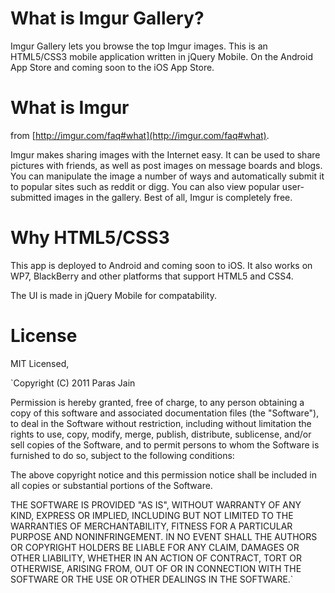 What is Imgur Gallery?
======================
Imgur Gallery lets you browse the top Imgur images. This is an HTML5/CSS3 mobile application written in jQuery Mobile. On the Android App Store and coming soon to the iOS App Store.

What is Imgur
=============
from [http://imgur.com/faq#what](http://imgur.com/faq#what).

Imgur makes sharing images with the Internet easy. It can be used to share pictures with friends, as well as post images on message boards and blogs. You can manipulate the image a number of ways and automatically submit it to popular sites such as reddit or digg. You can also view popular user-submitted images in the gallery. Best of all, Imgur is completely free.

Why  HTML5/CSS3
===============
This app is deployed to Android and coming soon to iOS. It also works on WP7, BlackBerry and other platforms that support HTML5 and CSS4.

The UI is made in jQuery Mobile for compatability.

License
========
MIT Licensed,

`Copyright (C) 2011 Paras Jain

Permission is hereby granted, free of charge, to any person obtaining a copy of
this software and associated documentation files (the "Software"), to deal in
the Software without restriction, including without limitation the rights to
use, copy, modify, merge, publish, distribute, sublicense, and/or sell copies
of the Software, and to permit persons to whom the Software is furnished to do
so, subject to the following conditions:

The above copyright notice and this permission notice shall be included in all
copies or substantial portions of the Software.

THE SOFTWARE IS PROVIDED "AS IS", WITHOUT WARRANTY OF ANY KIND, EXPRESS OR
IMPLIED, INCLUDING BUT NOT LIMITED TO THE WARRANTIES OF MERCHANTABILITY,
FITNESS FOR A PARTICULAR PURPOSE AND NONINFRINGEMENT. IN NO EVENT SHALL THE
AUTHORS OR COPYRIGHT HOLDERS BE LIABLE FOR ANY CLAIM, DAMAGES OR OTHER
LIABILITY, WHETHER IN AN ACTION OF CONTRACT, TORT OR OTHERWISE, ARISING FROM,
OUT OF OR IN CONNECTION WITH THE SOFTWARE OR THE USE OR OTHER DEALINGS IN THE
SOFTWARE.`
